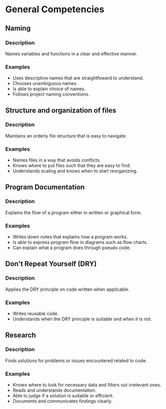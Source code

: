# General Competencies

## Naming

### Description

Names variables and functions in a clear and effective manner.

### Examples

- Uses descriptive names that are straightfoward to understand.
- Chooses unambiguous names.
- Is able to explain choice of names.
- Follows project naming conventions.

## Structure and organization of files

### Description

Maintains an orderly file structure that is easy to navigate.

### Examples

- Names files in a way that avoids conflicts.
- Knows where to put files such that they are easy to find.
- Understands scaling and knows when to start reorganizing.

## Program Documentation

### Description

Explains the flow of a program either in written or graphical form.

### Examples

- Writes down notes that explains how a program works.
- Is able to express program flow in diagrams such as flow charts.
- Can explain what a program does through pseudo code.

## Don't Repeat Yourself (DRY)

### Description

Applies the DRY principle on code written when applicable.

### Examples

- Writes reusable code.
- Understands when the DRY principle is suitable and when it is not.

## Research

### Description

Finds solutions for problems or issues encountered related to code.

### Examples

- Knows where to look for necessary data and filters out irrelevant ones.
- Reads and understands documentation.
- Able to judge if a solution is suitable or efficient.
- Documents and communicates findings clearly.
